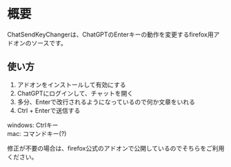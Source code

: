 # 概要

ChatSendKeyChangerは、ChatGPTのEnterキーの動作を変更するfirefox用アドオンのソースです。  

## 使い方

1. アドオンをインストールして有効にする  
1. ChatGPTにログインして、チャットを開く  
1. 多分、Enterで改行されるようになっているので何か文章をいれる  
1. Ctrl + Enterで送信する  


windows: Ctrlキー  
mac: コマンドキー(?)  

修正が不要の場合は、firefox公式のアドオンで公開しているのでそちらをご利用ください。  

